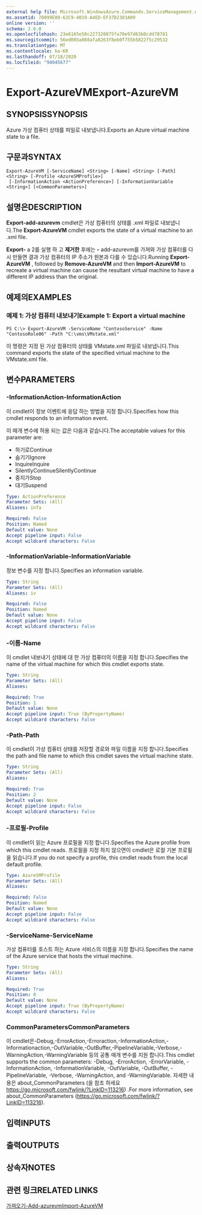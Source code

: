 ```yaml
---
external help file: Microsoft.WindowsAzure.Commands.ServiceManagement.dll-Help.xml
ms.assetid: 78099E89-63C9-4019-A4ED-EF37D2383A09
online version: ''
schema: 2.0.0
ms.openlocfilehash: 23e6165e50c227320875fa70e97d63b0cdd78781
ms.sourcegitcommit: 56ed085a868afa8263f8eb0f755b5822f5c29532
ms.translationtype: MT
ms.contentlocale: ko-KR
ms.lasthandoff: 07/18/2020
ms.locfileid: "94045677"
---
```

# <span data-ttu-id="45d80-101">Export-AzureVM</span><span class="sxs-lookup"><span data-stu-id="45d80-101">Export-AzureVM</span></span>

## <span data-ttu-id="45d80-102">SYNOPSIS</span><span class="sxs-lookup"><span data-stu-id="45d80-102">SYNOPSIS</span></span>
<span data-ttu-id="45d80-103">Azure 가상 컴퓨터 상태를 파일로 내보냅니다.</span><span class="sxs-lookup"><span data-stu-id="45d80-103">Exports an Azure virtual machine state to a file.</span></span>

## <span data-ttu-id="45d80-104">구문과</span><span class="sxs-lookup"><span data-stu-id="45d80-104">SYNTAX</span></span>

```
Export-AzureVM [-ServiceName] <String> [-Name] <String> [-Path] <String> [-Profile <AzureSMProfile>]
 [-InformationAction <ActionPreference>] [-InformationVariable <String>] [<CommonParameters>]
```

## <span data-ttu-id="45d80-105">설명은</span><span class="sxs-lookup"><span data-stu-id="45d80-105">DESCRIPTION</span></span>
<span data-ttu-id="45d80-106">**Export-add-azurevm** cmdlet은 가상 컴퓨터의 상태를 .xml 파일로 내보냅니다.</span><span class="sxs-lookup"><span data-stu-id="45d80-106">The **Export-AzureVM** cmdlet exports the state of a virtual machine to an .xml file.</span></span>

<span data-ttu-id="45d80-107">**Export-** a 2를 실행 하 고 **제거한** 후에는 **-** add-azurevm를 가져와 가상 컴퓨터를 다시 만들면 결과 가상 컴퓨터의 IP 주소가 원본과 다를 수 있습니다.</span><span class="sxs-lookup"><span data-stu-id="45d80-107">Running **Export-AzureVM** , followed by **Remove-AzureVM** and then **Import-AzureVM** to recreate a virtual machine can cause the resultant virtual machine to have a different IP address than the original.</span></span>

## <span data-ttu-id="45d80-108">예제의</span><span class="sxs-lookup"><span data-stu-id="45d80-108">EXAMPLES</span></span>

### <span data-ttu-id="45d80-109">예제 1: 가상 컴퓨터 내보내기</span><span class="sxs-lookup"><span data-stu-id="45d80-109">Example 1: Export a virtual machine</span></span>
```
PS C:\> Export-AzureVM -ServiceName "ContosoService" -Name "ContosoRole06" -Path "C:\vms\VMstate.xml"
```

<span data-ttu-id="45d80-110">이 명령은 지정 된 가상 컴퓨터의 상태를 VMstate.xml 파일로 내보냅니다.</span><span class="sxs-lookup"><span data-stu-id="45d80-110">This command exports the state of the specified virtual machine to the VMstate.xml file.</span></span>

## <span data-ttu-id="45d80-111">변수</span><span class="sxs-lookup"><span data-stu-id="45d80-111">PARAMETERS</span></span>

### <span data-ttu-id="45d80-112">-InformationAction</span><span class="sxs-lookup"><span data-stu-id="45d80-112">-InformationAction</span></span>
<span data-ttu-id="45d80-113">이 cmdlet이 정보 이벤트에 응답 하는 방법을 지정 합니다.</span><span class="sxs-lookup"><span data-stu-id="45d80-113">Specifies how this cmdlet responds to an information event.</span></span>

<span data-ttu-id="45d80-114">이 매개 변수에 허용 되는 값은 다음과 같습니다.</span><span class="sxs-lookup"><span data-stu-id="45d80-114">The acceptable values for this parameter are:</span></span>

- <span data-ttu-id="45d80-115">하기로</span><span class="sxs-lookup"><span data-stu-id="45d80-115">Continue</span></span>
- <span data-ttu-id="45d80-116">숨기기</span><span class="sxs-lookup"><span data-stu-id="45d80-116">Ignore</span></span>
- <span data-ttu-id="45d80-117">Inquire</span><span class="sxs-lookup"><span data-stu-id="45d80-117">Inquire</span></span>
- <span data-ttu-id="45d80-118">SilentlyContinue</span><span class="sxs-lookup"><span data-stu-id="45d80-118">SilentlyContinue</span></span>
- <span data-ttu-id="45d80-119">중지가</span><span class="sxs-lookup"><span data-stu-id="45d80-119">Stop</span></span>
- <span data-ttu-id="45d80-120">대기</span><span class="sxs-lookup"><span data-stu-id="45d80-120">Suspend</span></span>

```yaml
Type: ActionPreference
Parameter Sets: (All)
Aliases: infa

Required: False
Position: Named
Default value: None
Accept pipeline input: False
Accept wildcard characters: False
```

### <span data-ttu-id="45d80-121">-InformationVariable</span><span class="sxs-lookup"><span data-stu-id="45d80-121">-InformationVariable</span></span>
<span data-ttu-id="45d80-122">정보 변수를 지정 합니다.</span><span class="sxs-lookup"><span data-stu-id="45d80-122">Specifies an information variable.</span></span>

```yaml
Type: String
Parameter Sets: (All)
Aliases: iv

Required: False
Position: Named
Default value: None
Accept pipeline input: False
Accept wildcard characters: False
```

### <span data-ttu-id="45d80-123">-이름</span><span class="sxs-lookup"><span data-stu-id="45d80-123">-Name</span></span>
<span data-ttu-id="45d80-124">이 cmdlet 내보내기 상태에 대 한 가상 컴퓨터의 이름을 지정 합니다.</span><span class="sxs-lookup"><span data-stu-id="45d80-124">Specifies the name of the virtual machine for which this cmdlet exports state.</span></span>

```yaml
Type: String
Parameter Sets: (All)
Aliases: 

Required: True
Position: 1
Default value: None
Accept pipeline input: True (ByPropertyName)
Accept wildcard characters: False
```

### <span data-ttu-id="45d80-125">-Path</span><span class="sxs-lookup"><span data-stu-id="45d80-125">-Path</span></span>
<span data-ttu-id="45d80-126">이 cmdlet이 가상 컴퓨터 상태를 저장할 경로와 파일 이름을 지정 합니다.</span><span class="sxs-lookup"><span data-stu-id="45d80-126">Specifies the path and file name to which this cmdlet saves the virtual machine state.</span></span>

```yaml
Type: String
Parameter Sets: (All)
Aliases: 

Required: True
Position: 2
Default value: None
Accept pipeline input: False
Accept wildcard characters: False
```

### <span data-ttu-id="45d80-127">-프로필</span><span class="sxs-lookup"><span data-stu-id="45d80-127">-Profile</span></span>
<span data-ttu-id="45d80-128">이 cmdlet이 읽는 Azure 프로필을 지정 합니다.</span><span class="sxs-lookup"><span data-stu-id="45d80-128">Specifies the Azure profile from which this cmdlet reads.</span></span>
<span data-ttu-id="45d80-129">프로필을 지정 하지 않으면이 cmdlet은 로컬 기본 프로필을 읽습니다.</span><span class="sxs-lookup"><span data-stu-id="45d80-129">If you do not specify a profile, this cmdlet reads from the local default profile.</span></span>

```yaml
Type: AzureSMProfile
Parameter Sets: (All)
Aliases: 

Required: False
Position: Named
Default value: None
Accept pipeline input: False
Accept wildcard characters: False
```

### <span data-ttu-id="45d80-130">-ServiceName</span><span class="sxs-lookup"><span data-stu-id="45d80-130">-ServiceName</span></span>
<span data-ttu-id="45d80-131">가상 컴퓨터를 호스트 하는 Azure 서비스의 이름을 지정 합니다.</span><span class="sxs-lookup"><span data-stu-id="45d80-131">Specifies the name of the Azure service that hosts the virtual machine.</span></span>

```yaml
Type: String
Parameter Sets: (All)
Aliases: 

Required: True
Position: 0
Default value: None
Accept pipeline input: True (ByPropertyName)
Accept wildcard characters: False
```

### <span data-ttu-id="45d80-132">CommonParameters</span><span class="sxs-lookup"><span data-stu-id="45d80-132">CommonParameters</span></span>
<span data-ttu-id="45d80-133">이 cmdlet은-Debug,-ErrorAction,-Erroraction,-InformationAction,-Informationaction,-OutVariable,-OutBuffer,-PipelineVariable,-Verbose,-WarningAction,-WarningVariable 등의 공통 매개 변수를 지원 합니다.</span><span class="sxs-lookup"><span data-stu-id="45d80-133">This cmdlet supports the common parameters: -Debug, -ErrorAction, -ErrorVariable, -InformationAction, -InformationVariable, -OutVariable, -OutBuffer, -PipelineVariable, -Verbose, -WarningAction, and -WarningVariable.</span></span> <span data-ttu-id="45d80-134">자세한 내용은 about_CommonParameters (을 참조 하세요 https://go.microsoft.com/fwlink/?LinkID=113216) .</span><span class="sxs-lookup"><span data-stu-id="45d80-134">For more information, see about_CommonParameters (https://go.microsoft.com/fwlink/?LinkID=113216).</span></span>

## <span data-ttu-id="45d80-135">입력</span><span class="sxs-lookup"><span data-stu-id="45d80-135">INPUTS</span></span>

## <span data-ttu-id="45d80-136">출력</span><span class="sxs-lookup"><span data-stu-id="45d80-136">OUTPUTS</span></span>

## <span data-ttu-id="45d80-137">상속자</span><span class="sxs-lookup"><span data-stu-id="45d80-137">NOTES</span></span>

## <span data-ttu-id="45d80-138">관련 링크</span><span class="sxs-lookup"><span data-stu-id="45d80-138">RELATED LINKS</span></span>

[<span data-ttu-id="45d80-139">가져오기-Add-azurevm</span><span class="sxs-lookup"><span data-stu-id="45d80-139">Import-AzureVM</span></span>](./Import-AzureVM.md)


